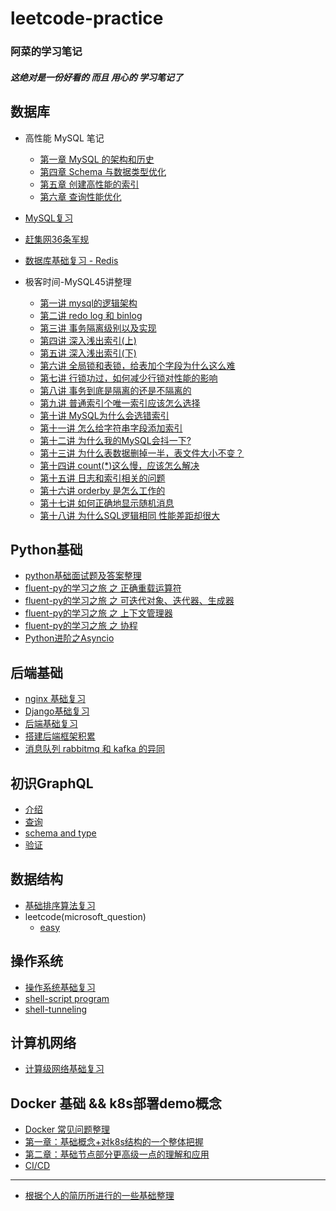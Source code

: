 # leetcode-practice

### 阿菜的学习笔记 
##### 这绝对是一份好看的 而且 用心的 学习笔记了


## 数据库

+ 高性能 MySQL 笔记
    + [第一章 MySQL 的架构和历史](https://github.com/LydiaCai1203/leetcode-practice/blob/master/mysql_performance/chapter1.md)
    + [第四章 Schema 与数据类型优化](https://github.com/LydiaCai1203/leetcode-practice/blob/master/mysql_performance/chapter4.md)
    + [第五章 创建高性能的索引](https://github.com/LydiaCai1203/leetcode-practice/blob/master/mysql_performance/chapter5.md)
    + [第六章 查询性能优化](https://github.com/LydiaCai1203/leetcode-practice/blob/master/mysql_performance/chapter6.md)

+ [MySQL复习](https://github.com/LydiaCai1203/leetcode-practice/blob/master/mysql/MySQL%20%E8%A6%81%E7%82%B9.md)

+ [赶集网36条军规](https://github.com/LydiaCai1203/leetcode-practice/blob/master/mysql/36%E6%9D%A1%E5%86%9B%E8%A7%84.txt)

+ [数据库基础复习 - Redis](https://github.com/LydiaCai1203/leetcode-practice/blob/master/interview-practise/database_base_tips_v2.md)

+ 极客时间-MySQL45讲整理
    + [第一讲 mysql的逻辑架构](https://github.com/LydiaCai1203/leetcode-practice/blob/master/mysql/%E4%B8%80%E6%9D%A1sql%E8%AF%AD%E5%8F%A5%E6%98%AF%E5%A6%82%E4%BD%95%E6%89%A7%E8%A1%8C%E7%9A%84.md)
    + [第二讲 redo log 和 binlog](https://github.com/LydiaCai1203/leetcode-practice/blob/master/mysql/%E4%B8%80%E6%9D%A1sql%E6%9B%B4%E6%96%B0%E8%AF%AD%E5%8F%A5%E6%98%AF%E5%A6%82%E4%BD%95%E6%89%A7%E8%A1%8C%E7%9A%84.md#WAL(Write-Ahead-Logging))
    + [第三讲 事务隔离级别以及实现](https://github.com/LydiaCai1203/leetcode-practice/blob/master/mysql/%E4%BA%8B%E5%8A%A1%E9%9A%94%E7%A6%BB.md#%E9%9A%94%E7%A6%BB%E7%BA%A7%E5%88%AB%E5%86%8D%E8%A7%A3%E9%87%8A)
    + [第四讲 深入浅出索引(上)](https://github.com/LydiaCai1203/leetcode-practice/blob/master/mysql/%E6%B7%B1%E5%85%A5%E6%B5%85%E5%87%BA%E7%B4%A2%E5%BC%95(%E4%B8%8A).md)
    + [第五讲 深入浅出索引(下)](https://github.com/LydiaCai1203/leetcode-practice/blob/master/mysql/%E6%B7%B1%E5%85%A5%E6%B5%85%E5%87%BA%E7%B4%A2%E5%BC%95(%E4%B8%8B).md)
    + [第六讲 全局锁和表锁，给表加个字段为什么这么难](https://github.com/LydiaCai1203/leetcode-practice/blob/master/mysql/%E5%85%A8%E5%B1%80%E9%94%81%E5%92%8C%E8%A1%A8%E9%94%81.md)
    + [第七讲 行锁功过，如何减少行锁对性能的影响](https://github.com/LydiaCai1203/leetcode-practice/blob/master/mysql/%E8%A1%8C%E9%94%81%E5%8A%9F%E8%BF%87%EF%BC%9A%E5%A6%82%E4%BD%95%E5%87%8F%E5%B0%91%E8%A1%8C%E9%94%81%E5%AF%B9%E6%80%A7%E8%83%BD%E7%9A%84%E5%BD%B1%E5%93%8D%EF%BC%9F.md)
    + [第八讲 事务到底是隔离的还是不隔离的](https://github.com/LydiaCai1203/leetcode-practice/blob/master/mysql/%E4%BA%8B%E5%8A%A1%E5%88%B0%E5%BA%95%E6%98%AF%E9%9A%94%E7%A6%BB%E8%BF%98%E6%98%AF%E4%B8%8D%E9%9A%94%E7%A6%BB.md)
    + [第九讲 普通索引个唯一索引应该怎么选择](https://github.com/LydiaCai1203/leetcode-practice/blob/master/mysql/%E5%94%AF%E4%B8%80%E7%B4%A2%E5%BC%95%E5%92%8C%E6%99%AE%E9%80%9A%E7%B4%A2%E5%BC%95.md)
    + [第十讲 MySQL为什么会选错索引](https://github.com/LydiaCai1203/leetcode-practice/blob/master/mysql/MySQL%E4%B8%BA%E4%BB%80%E4%B9%88%E6%9C%89%E6%97%B6%E5%80%99%E4%BC%9A%E9%80%89%E9%94%99%E7%B4%A2%E5%BC%95.md)
    + [第十一讲 怎么给字符串字段添加索引](https://github.com/LydiaCai1203/leetcode-practice/blob/master/mysql/%E6%80%8E%E4%B9%88%E7%BB%99%E5%AD%97%E7%AC%A6%E4%B8%B2%E5%AD%97%E6%AE%B5%E5%8A%A0%E7%B4%A2%E5%BC%95.md)
    + [第十二讲 为什么我的MySQL会抖一下?](https://github.com/LydiaCai1203/leetcode-practice/blob/master/mysql/%E4%B8%BA%E4%BB%80%E4%B9%88%E6%88%91%E7%9A%84MySQL%E4%BC%9A%E6%8A%96%E4%B8%80%E4%B8%8B.md)
    + [第十三讲 为什么表数据删掉一半，表文件大小不变？](https://github.com/LydiaCai1203/leetcode-practice/blob/master/mysql/%E4%B8%BA%E4%BB%80%E4%B9%88%E8%A1%A8%E6%96%87%E4%BB%B6%E5%88%A0%E6%8E%89%E4%B8%80%E5%8D%8A%EF%BC%8C%E8%A1%A8%E5%A4%A7%E5%B0%8F%E4%B8%8D%E5%8F%98.md)
    + [第十四讲 count(*)这么慢，应该怎么解决](https://github.com/LydiaCai1203/leetcode-practice/blob/master/mysql/count(*)%E5%A4%AA%E6%85%A2%E6%98%AF%E6%80%8E%E4%B9%88%E5%9B%9E%E4%BA%8B.md)
    + [第十五讲 日志和索引相关的问题](https://github.com/LydiaCai1203/leetcode-practice/blob/master/mysql/%E6%97%A5%E5%BF%97%E7%B4%A2%E5%BC%95%E7%9B%B8%E5%85%B3%E7%9A%84%E9%97%AE%E9%A2%98.md)
    + [第十六讲 orderby 是怎么工作的](https://github.com/LydiaCai1203/leetcode-practice/blob/master/mysql/orderby%E6%98%AF%E6%80%8E%E4%B9%88%E5%B7%A5%E4%BD%9C%E7%9A%84.md)
    + [第十七讲 如何正确地显示随机消息](https://github.com/LydiaCai1203/leetcode-practice/blob/master/mysql/%E5%A6%82%E4%BD%95%E6%AD%A3%E7%A1%AE%E5%9C%B0%E6%98%BE%E7%A4%BA%E9%9A%8F%E6%9C%BA%E6%B6%88%E6%81%AF.md)
    + [第十八讲 为什么SQL逻辑相同 性能差距却很大](https://github.com/LydiaCai1203/leetcode-practice/blob/master/mysql/%E4%B8%BA%E4%BB%80%E4%B9%88%E7%9B%B8%E4%BC%BC%E9%80%BB%E8%BE%91%E7%9A%84SQL%E8%AF%AD%E5%8F%A5%E6%80%A7%E8%83%BD%E5%B7%AE%E5%BC%82%E5%B7%A8%E5%A4%A7.md)

## Python基础
+ [python基础面试题及答案整理](https://github.com/LydiaCai1203/leetcode-practice/blob/master/interview-practise/python_base_tips.md)
+ [fluent-py的学习之旅 之 正确重载运算符](https://github.com/LydiaCai1203/leetcode-practice/blob/master/flu-py/chapter13/operator_override.md)
+ [fluent-py的学习之旅 之 可迭代对象、迭代器、生成器](https://github.com/LydiaCai1203/leetcode-practice/blob/master/flu-py/chapter14/iterable_obj.md)
+ [fluent-py的学习之旅 之 上下文管理器](https://github.com/LydiaCai1203/leetcode-practice/blob/master/flu-py/chapter15/context_manager.md)
+ [fluent-py的学习之旅 之 协程](https://github.com/LydiaCai1203/leetcode-practice/blob/master/flu-py/chapter16/coroutines.md)
+ [Python进阶之Asyncio](https://github.com/LydiaCai1203/leetcode-practice/blob/master/flu-py/chapter16/coroutines.md)


## 后端基础
+ [nginx 基础复习](https://github.com/LydiaCai1203/leetcode-practice/blob/master/interview-practise/nginx_base_tips.md)
+ [Django基础复习](https://github.com/LydiaCai1203/leetcode-practice/blob/master/interview-practise/django_base_tips.md)
+ [后端基础复习](https://github.com/LydiaCai1203/leetcode-practice/blob/master/interview-practise/web_backend_tips.md)
+ [搭建后端框架积累](https://github.com/LydiaCai1203/leetcode-practice/blob/master/interview-practise/framework_tips.md)
+ [消息队列 rabbitmq 和 kafka 的异同](https://github.com/LydiaCai1203/leetcode-practice/blob/master/interview-practise/mq_tips.md)

## 初识GraphQL
+ [介绍](https://github.com/LydiaCai1203/leetcode-practice/blob/master/graphql/introduction_of_graphql.md)
+ [查询](https://github.com/LydiaCai1203/leetcode-practice/blob/master/graphql/how_to_query_graphql_server.md)
+ [schema and type](https://github.com/LydiaCai1203/leetcode-practice/blob/master/graphql/shemas_and_types.md)
+ [验证](https://github.com/LydiaCai1203/leetcode-practice/blob/master/graphql/validation.md)

## 数据结构
+ [基础排序算法复习](https://github.com/LydiaCai1203/leetcode-practice/blob/master/interview-practise/datastructure_base_tips.md)
+ leetcode(microsoft_question)
    + [easy](https://github.com/LydiaCai1203/leetcode-practice/blob/master/microsoft_leetcode/easy.md)

## 操作系统
+ [操作系统基础复习](https://github.com/LydiaCai1203/leetcode-practice/blob/master/interview-practise/os_base_tips.md)
+ [shell-script program](https://github.com/LydiaCai1203/leetcode-practice/blob/master/shell/script.md)
+ [shell-tunneling](https://github.com/LydiaCai1203/leetcode-practice/blob/master/shell/ssh-tunneling.md)


## 计算机网络
+ [计算级网络基础复习](https://github.com/LydiaCai1203/leetcode-practice/blob/master/interview-practise/network_base_tips.md)


## Docker 基础 && k8s部署demo概念
+ [Docker 常见问题整理](https://github.com/LydiaCai1203/leetcode-practice/blob/master/interview-practise/docker_interview.md)
+ [第一章：基础概念+对k8s结构的一个整体把握](https://github.com/LydiaCai1203/leetcode-practice/blob/master/learn_k8s/partone.md)
+ [第二章：基础节点部分更高级一点的理解和应用](https://github.com/LydiaCai1203/leetcode-practice/blob/master/learn_k8s/parttwo.md)
+ [CI/CD](https://github.com/LydiaCai1203/leetcode-practice/blob/master/learn_k8s/what_cicd.md)
----------------------------
+ [根据个人的简历所进行的一些基础整理](https://github.com/LydiaCai1203/leetcode-practice/blob/master/interview-practise/resume_tips.md)

